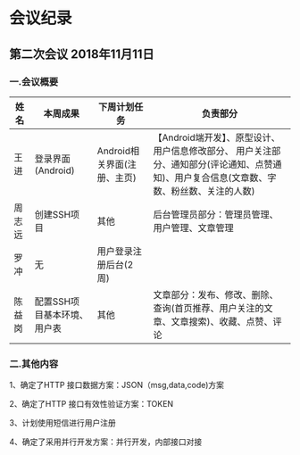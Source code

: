 # 会议纪录


## 第二次会议 2018年11月11日

### 一.会议概要
| 姓名  | 本周成果    | 下周计划任务              | 负责部分 |
|-----|---------|---------------------|-------|
| 王进  |登录界面(Android) | Android相关界面(注册、主页)            |   【Android端开发】、原型设计、 用户信息修改部分、 用户关注部分、通知部分(评论通知、点赞通知)、用户复合信息(文章数、字数、粉丝数、关注的人数)   |
| 周志远 | 创建SSH项目  |      其他       |    后台管理员部分：管理员管理、用户管理、文章管理    |
| 罗冲  | 无 | 用户登录注册后台(2周)        |      |
| 陈益岗 | 配置SSH项目基本环境、用户表 | 其他  |  文章部分：发布、修改、删除、查询(首页推荐、用户关注的文章、文章搜索)、收藏、点赞、评论     |


### 二.其他内容
1、确定了HTTP 接口数据方案：JSON（msg,data,code)方案

2、确定了HTTP 接口有效性验证方案：TOKEN

3、计划使用短信进行用户注册

4、确定了采用并行开发方案：并行开发，内部接口对接
